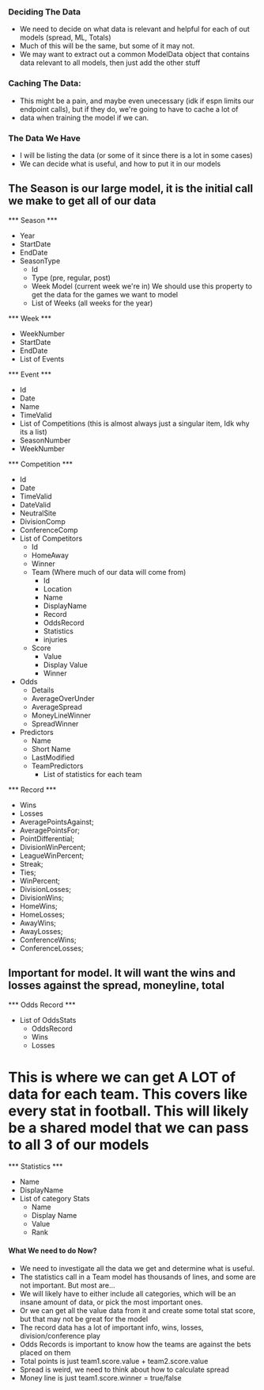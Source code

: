 ### Deciding The Data
- We need to decide on what data is relevant and helpful for each of out models (spread, ML, Totals)
- Much of this will be the same, but some of it may not. 
- We may want to extract out a common ModelData object that contains data relevant to all models, then just add the other stuff

### Caching The Data:
- This might be a pain, and maybe even unecessary (idk if espn limits our endpoint calls), but if they do, we're going to have to cache a lot of 
- data when training the model if we can.

### The Data We Have
- I will be listing the data (or some of it since there is a lot in some cases)
- We can decide what is useful, and how to put it in our models

## The Season is our large model, it is the initial call we make to get all of our data
*** Season ***
- Year
- StartDate
- EndDate
- SeasonType
    - Id
    - Type (pre, regular, post)
    - Week Model (current week we're in) We should use this property to get the     data for the games we want to model
    - List of Weeks (all weeks for the year)


*** Week ***
- WeekNumber
- StartDate
- EndDate
- List of Events

*** Event ***
- Id
- Date
- Name
- TimeValid 
- List of Competitions (this is almost always just a singular item, Idk why its a list)
- SeasonNumber
- WeekNumber


*** Competition ***
- Id
- Date
- TimeValid
- DateValid
- NeutralSite
- DivisionComp
- ConferenceComp
- List of Competitors
    - Id
    - HomeAway
    - Winner
    - Team (Where much of our data will come from)
        - Id
        - Location
        - Name
        - DisplayName
        - Record
        - OddsRecord
        - Statistics
        - injuries
    - Score
        - Value
        - Display Value
        - Winner
- Odds
    - Details
    - AverageOverUnder
    - AverageSpread
    - MoneyLineWinner
    - SpreadWinner
- Predictors
    - Name
    - Short Name
    - LastModified
    - TeamPredictors
        - List of statistics for each team

*** Record ***
- Wins
- Losses
- AveragePointsAgainst;
- AveragePointsFor;
- PointDifferential;
- DivisionWinPercent;
- LeagueWinPercent;
- Streak;
- Ties;
- WinPercent;
- DivisionLosses;
- DivisionWins;
- HomeWins;
- HomeLosses;
- AwayWins;
- AwayLosses;
- ConferenceWins;
- ConferenceLosses;

## Important for model. It will want the wins and losses against the spread, moneyline, total
*** Odds Record ***
- List of OddsStats
    - OddsRecord
    - Wins
    - Losses


# This is where we can get A LOT of data for each team. This covers like every stat in football. This will likely be a shared model that we can pass to all 3 of our models
*** Statistics ***
- Name
- DisplayName
- List of category Stats
    - Name
    - Display Name
    - Value
    - Rank


#### What We need to do Now?
- We need to investigate all the data we get and determine what is useful.
- The statistics call in a Team model has thousands of lines, and some are not important. But most are...
- We will likely have to either include all categories, which will be an insane amount of data, or pick the most important ones.
- Or we can get all the value data from it and create some total stat score, but that may not be great for the model
- The record data has a lot of important info, wins, losses, division/conference play
- Odds Records is important to know how the teams are against the bets placed on them
- Total points is just team1.score.value + team2.score.value
- Spread is weird, we need to think about how to calculate spread
- Money line is just team1.score.winner = true/false
